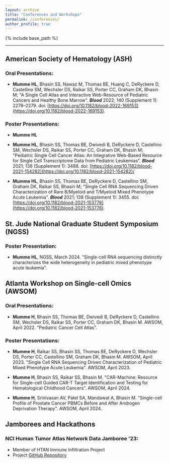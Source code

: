 ```yaml
---
layout: archive
title: "Conferences and Workshops"
permalink: /conferences/
author_profile: true
---
```


{% include base_path %}

----------------

## American Society of Hematology (ASH)
### Oral Presentations:
* **Mumme HL**, Bhasin SS, Nawaz M, Thomas BE, Huang C, DeRyckere D, Castellino SM, Wechsler DS, Raikar SS, Porter CC, Graham DK, Bhasin M; "A Single Cell Atlas and Interactive Web-Resource of Pediatric Cancers and Healthy Bone Marrow". ***Blood*** 2022; 140 (Supplement 1): 2278–2279. doi: [https://doi.org/10.1182/blood-2022-169153](https://doi.org/10.1182/blood-2022-169153).

### Poster Presentations: 
* **Mumme HL**
* **Mumme HL**, Bhasin SS, Thomas  BE, Dwivedi B, DeRyckere D, Castellino SM, Wechsler DS, Raikar SS, Porter CC, Graham DK, Bhasin M; "Pediatric Single Cell Cancer Atlas: An Integrative Web-Based Resource for Single Cell Transcriptome Data from Pediatric Leukemias". ***Blood*** 2021; 138 (Supplement 1): 3488. doi: [https://doi.org/10.1182/blood-2021-154282](https://doi.org/10.1182/blood-2021-154282)/

* **Mumme HL**, Bhasin SS, Thomas BE, DeRyckere D, Castellino SM, Graham DK, Raikar SS, Bhasin M; "Single Cell RNA Sequencing Driven Characterization of Rare B/Myeloid and T/Myeloid Mixed Phenotype Acute Leukemia". ***Blood*** 2021; 138 (Supplement 1): 3455. doi: [https://doi.org/10.1182/blood-2021-153776](https://doi.org/10.1182/blood-2021-153776).

## St. Jude National Graduate Student Symposium (NGSS)
### Poster Presentation:
* **Mumme HL**, NGSS, March 2024. "Single-cell RNA sequencing distinctly characterizes the wide heterogeneity in pediatric mixed phenotype acute leukemia".

## Atlanta Workshop on Single-cell Omics (AWSOM)

### Oral Presentations:
* **Mumme H**, Bhasin SS, Thomas BE, Dwivedi B, DeRyckere D, Castellino SM, Wechsler DS, Raikar SS, Porter CC, Graham DK, Bhasin M. AWSOM, April 2022. "Pediatric Cancer Cell Atlas".

### Poster Presentations:
* **Mumme H**, Raikar SS, Bhasin SS, Thomas BE, DeRyckere D, Wechsler DS, Porter CC, Castellino SM, Graham DK, Bhasin M. AWSOM, April 2023. "Single Cell RNA Sequencing
Driven Characterization of Pediatric Mixed Phenotype Acute Leukemia". AWSOM, April 2023.

* **Mumme H**, Bhasin SS, Raikar SS, Bhasin M. "CAR-Machine: Resource for Single-cell Guided CAR-T Target Identification and Testing for Hematological Childhood Cancers". AWSOM, April 2024.

* **Mumme H**, Srinivasan AV, Patel SA, Mandawat A, Bhasin M. "Single-cell Profile of Prostate Cancer PBMCs Before and After Androgen Deprivation Therapy". AWSOM, April 2024.

## Jamborees and Hackathons
### NCI Human Tumor Atlas Network Data Jamboree '23:
- Member of HTAN Immune Infiltration Project
- Project [GitHub Repository](https://github.com/NCI-HTAN-Jamborees/Immune-infiltration)
